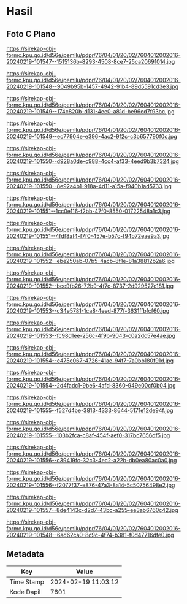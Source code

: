 # Hasil

## Foto C Plano

https://sirekap-obj-formc.kpu.go.id/d56e/pemilu/pdpr/76/04/01/20/02/7604012002016-20240219-101547--1515136b-8293-4508-8ce7-25ca20691014.jpg

https://sirekap-obj-formc.kpu.go.id/d56e/pemilu/pdpr/76/04/01/20/02/7604012002016-20240219-101548--9049b95b-1457-4942-91b4-89d5591cd3e3.jpg

https://sirekap-obj-formc.kpu.go.id/d56e/pemilu/pdpr/76/04/01/20/02/7604012002016-20240219-101549--174c820b-d131-4ee0-a81d-be96ed7f93bc.jpg

https://sirekap-obj-formc.kpu.go.id/d56e/pemilu/pdpr/76/04/01/20/02/7604012002016-20240219-101549--ec77904e-e396-4ac2-9f2c-c3b657790f0c.jpg

https://sirekap-obj-formc.kpu.go.id/d56e/pemilu/pdpr/76/04/01/20/02/7604012002016-20240219-101550--d928a0de-c988-4cc4-af33-4eed9b3b7324.jpg

https://sirekap-obj-formc.kpu.go.id/d56e/pemilu/pdpr/76/04/01/20/02/7604012002016-20240219-101550--8e92a4b1-918a-4d11-a15a-f940b1ad5733.jpg

https://sirekap-obj-formc.kpu.go.id/d56e/pemilu/pdpr/76/04/01/20/02/7604012002016-20240219-101551--1cc0e116-f2bb-47f0-8550-01722548a1c3.jpg

https://sirekap-obj-formc.kpu.go.id/d56e/pemilu/pdpr/76/04/01/20/02/7604012002016-20240219-101551--4fdf8af4-f7f0-457e-b57c-f94b72eae9a3.jpg

https://sirekap-obj-formc.kpu.go.id/d56e/pemilu/pdpr/76/04/01/20/02/7604012002016-20240219-101552--ebe250ab-07b5-4acb-8f1e-81a38812b2a6.jpg

https://sirekap-obj-formc.kpu.go.id/d56e/pemilu/pdpr/76/04/01/20/02/7604012002016-20240219-101552--bce9fb26-72b9-4f7c-8737-2d929527c181.jpg

https://sirekap-obj-formc.kpu.go.id/d56e/pemilu/pdpr/76/04/01/20/02/7604012002016-20240219-101553--c34e5781-1ca8-4eed-877f-3631ffbfcf60.jpg

https://sirekap-obj-formc.kpu.go.id/d56e/pemilu/pdpr/76/04/01/20/02/7604012002016-20240219-101553--fc98d1ee-256c-4f9b-9043-c0a2dc57e4ae.jpg

https://sirekap-obj-formc.kpu.go.id/d56e/pemilu/pdpr/76/04/01/20/02/7604012002016-20240219-101554--c475e067-4726-41ae-94f7-7a0bb180f91d.jpg

https://sirekap-obj-formc.kpu.go.id/d56e/pemilu/pdpr/76/04/01/20/02/7604012002016-20240219-101554--2d4fadc1-9be6-4afd-8360-949e00cf0b04.jpg

https://sirekap-obj-formc.kpu.go.id/d56e/pemilu/pdpr/76/04/01/20/02/7604012002016-20240219-101555--f527d4be-3813-4333-8644-5171e12de94f.jpg

https://sirekap-obj-formc.kpu.go.id/d56e/pemilu/pdpr/76/04/01/20/02/7604012002016-20240219-101555--103b2fca-c8af-454f-aef0-317bc7656df5.jpg

https://sirekap-obj-formc.kpu.go.id/d56e/pemilu/pdpr/76/04/01/20/02/7604012002016-20240219-101556--c39419fc-32c3-4ec2-a22b-db0ea80ac0a0.jpg

https://sirekap-obj-formc.kpu.go.id/d56e/pemilu/pdpr/76/04/01/20/02/7604012002016-20240219-101556--f2077f37-e876-47a3-8a14-5c50756498e2.jpg

https://sirekap-obj-formc.kpu.go.id/d56e/pemilu/pdpr/76/04/01/20/02/7604012002016-20240219-101557--8de4143c-d2d7-43bc-a255-ee3ab6760c42.jpg

https://sirekap-obj-formc.kpu.go.id/d56e/pemilu/pdpr/76/04/01/20/02/7604012002016-20240219-101548--6ad62ca0-8c9c-4f74-b381-f0d47716dfe0.jpg


## Metadata

| Key        | Value               |
| ---------- | ------------------- |
| Time Stamp | 2024-02-19 11:03:12 |
| Kode Dapil | 7601                |



